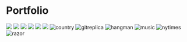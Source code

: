 # Portfolio
![](/country.png")
![](/razor.png")
![](/music.png")
![](/hangman.png")
![](/music.png")
![](/nytimes.png")
![country](https://user-images.githubusercontent.com/65529622/89285601-4d4f2300-d66e-11ea-9137-1dab757d9e91.PNG)
![gitreplica](https://user-images.githubusercontent.com/65529622/89285610-50e2aa00-d66e-11ea-9430-badc24592a02.PNG)
![hangman](https://user-images.githubusercontent.com/65529622/89285619-53450400-d66e-11ea-8c02-c7bd9661b678.PNG)
![music](https://user-images.githubusercontent.com/65529622/89285623-56d88b00-d66e-11ea-8b52-9e8bc6fd45b4.PNG)
![nytimes](https://user-images.githubusercontent.com/65529622/89285639-5d670280-d66e-11ea-93bc-ab819fa36feb.PNG)
![razor](https://user-images.githubusercontent.com/65529622/89285649-60fa8980-d66e-11ea-9f21-280c9c2d0ebe.PNG)
